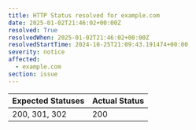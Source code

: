 ```yaml
---
title: HTTP Status resolved for example.com
date: 2025-01-02T21:46:02+00:00Z
resolved: True
resolvedWhen: 2025-01-02T21:46:02+00:00Z
resolvedStartTime: 2024-10-25T21:09:43.191474+00:00
severity: notice
affected:
  - example.com
section: issue
---
```


| Expected Statuses | Actual Status  |
|-------------------|----------------|
| 200, 301, 302 | 200 |
